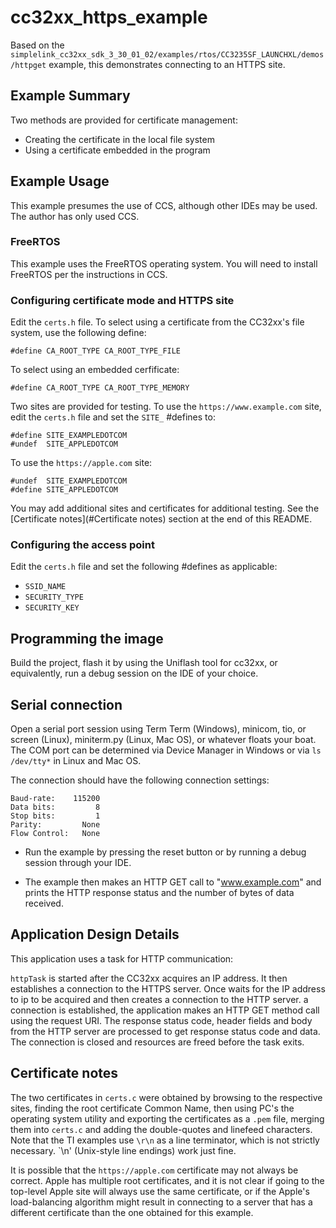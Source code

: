 # cc32xx\_https\_example

Based on the `simplelink_cc32xx_sdk_3_30_01_02/examples/rtos/CC3235SF_LAUNCHXL/demos/httpget` example,
this demonstrates connecting to an HTTPS site.

## Example Summary

Two methods are provided for certificate management:
* Creating the certificate in the local file system
* Using a certificate embedded in the program

## Example Usage

This example presumes the use of CCS, although other IDEs may be used. The
author has only used CCS.

### FreeRTOS

This example uses the FreeRTOS operating system. You will need to install
FreeRTOS per the instructions in CCS.

### Configuring certificate mode and HTTPS site

Edit the `certs.h` file. To select using a certificate from the CC32xx's file
system, use the following define:
```
#define CA_ROOT_TYPE CA_ROOT_TYPE_FILE
```

To select using an embedded cerfificate:
```
#define CA_ROOT_TYPE CA_ROOT_TYPE_MEMORY
```

Two sites are provided for testing. To use the `https://www.example.com` site,
edit the `certs.h` file and set the `SITE_` #defines to:
```
#define SITE_EXAMPLEDOTCOM
#undef  SITE_APPLEDOTCOM
```

To use the `https://apple.com` site:
```
#undef  SITE_EXAMPLEDOTCOM
#define SITE_APPLEDOTCOM
```

You may add additional sites and certificates for additional testing. See
the [Certificate notes](#Certificate notes) section at the end of this README.

### Configuring the access point

Edit the `certs.h` file and set the following #defines as applicable:
* `SSID_NAME`
* `SECURITY_TYPE`
* `SECURITY_KEY`

## Programming the image

Build the project, flash it by using the Uniflash tool for cc32xx,
or equivalently, run a debug session on the IDE of your choice.

## Serial connection

Open a serial port session using Term Term (Windows), minicom, tio, or screen
(Linux), miniterm.py (Linux, Mac OS), or whatever floats your boat.  The COM
port can be determined via Device Manager in Windows or via `ls /dev/tty*` in
Linux and Mac OS.

The connection should have the following connection settings:

    Baud-rate:    115200
    Data bits:         8
    Stop bits:         1
    Parity:         None
    Flow Control:   None

* Run the example by pressing the reset button or by running a debug session
through your IDE.

* The example then makes an HTTP GET call to "www.example.com" and prints
the HTTP response status and the number of bytes of data received.

## Application Design Details

This application uses a task for HTTP communication:

``httpTask`` is started after the CC32xx acquires an IP address.  It then
establishes a connection to the HTTPS server. Once waits for the IP address to
ip to be acquired and then creates a connection to the HTTP server.  a
connection is established, the application makes an HTTP GET method call using
the request URI. The response status code, header fields and body from the HTTP
server are processed to get response status code and data. The connection is
closed and resources are freed before the task exits.

## Certificate notes

The two certificates in `certs.c` were obtained by browsing to the respective
sites, finding the root certificate Common Name, then using PC's the operating
system utility and exporting the certificates as a `.pem` file, merging them
into `certs.c` and adding the double-quotes and linefeed characters. Note that
the TI examples use `\r\n` as a line terminator, which is not strictly
necessary.  `\n' (Unix-style line endings) work just fine.

It is possible that the `https://apple.com` certificate may not always be
correct. Apple has multiple root certificates, and it is not clear if going to
the top-level Apple site will always use the same certificate, or if the
Apple's load-balancing algorithm might result in connecting to a server that
has a different certificate than the one obtained for this example.

